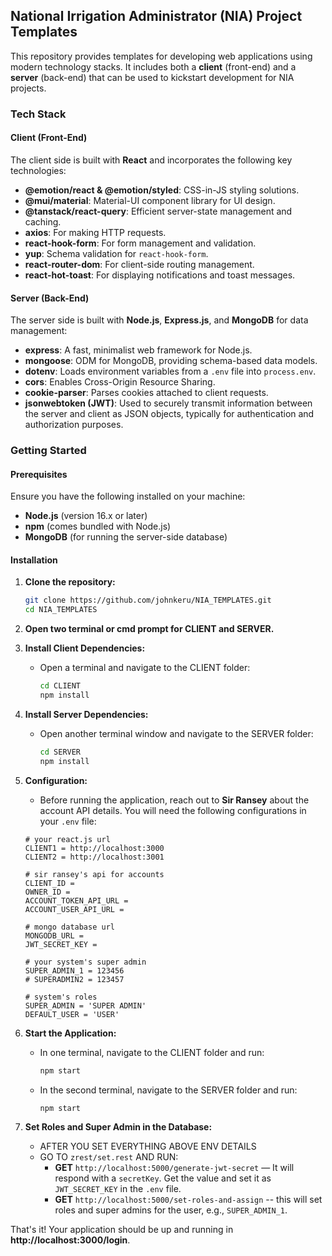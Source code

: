 ## National Irrigation Administrator (NIA) Project Templates

This repository provides templates for developing web applications using modern technology stacks. It includes both a **client** (front-end) and a **server** (back-end) that can be used to kickstart development for NIA projects.

### Tech Stack

#### Client (Front-End)
The client side is built with **React** and incorporates the following key technologies:
- **@emotion/react & @emotion/styled**: CSS-in-JS styling solutions.
- **@mui/material**: Material-UI component library for UI design.
- **@tanstack/react-query**: Efficient server-state management and caching.
- **axios**: For making HTTP requests.
- **react-hook-form**: For form management and validation.
- **yup**: Schema validation for `react-hook-form`.
- **react-router-dom**: For client-side routing management.
- **react-hot-toast**: For displaying notifications and toast messages.

#### Server (Back-End)
The server side is built with **Node.js**, **Express.js**, and **MongoDB** for data management:
- **express**: A fast, minimalist web framework for Node.js.
- **mongoose**: ODM for MongoDB, providing schema-based data models.
- **dotenv**: Loads environment variables from a `.env` file into `process.env`.
- **cors**: Enables Cross-Origin Resource Sharing.
- **cookie-parser**: Parses cookies attached to client requests.
- **jsonwebtoken (JWT)**: Used to securely transmit information between the server and client as JSON objects, typically for authentication and authorization purposes.

### Getting Started

#### Prerequisites
Ensure you have the following installed on your machine:
- **Node.js** (version 16.x or later)
- **npm** (comes bundled with Node.js)
- **MongoDB** (for running the server-side database)

#### Installation
1. **Clone the repository:**
   ```bash
   git clone https://github.com/johnkeru/NIA_TEMPLATES.git
   cd NIA_TEMPLATES
   ```
2. **Open two terminal or cmd prompt for CLIENT and SERVER.**

3. **Install Client Dependencies:**
   - Open a terminal and navigate to the CLIENT folder:
     ```bash
     cd CLIENT
     npm install
     ```

4. **Install Server Dependencies:**
   - Open another terminal window and navigate to the SERVER folder:
     ```bash
     cd SERVER
     npm install
     ```

5. **Configuration:**
   - Before running the application, reach out to **Sir Ransey** about the account API details. You will need the following configurations in your `.env` file:

   ```plaintext
   # your react.js url
   CLIENT1 = http://localhost:3000
   CLIENT2 = http://localhost:3001

   # sir ransey's api for accounts
   CLIENT_ID = 
   OWNER_ID = 
   ACCOUNT_TOKEN_API_URL = 
   ACCOUNT_USER_API_URL = 

   # mongo database url
   MONGODB_URL = 
   JWT_SECRET_KEY = 

   # your system's super admin
   SUPER_ADMIN_1 = 123456
   # SUPERADMIN2 = 123457

   # system's roles
   SUPER_ADMIN = 'SUPER ADMIN'
   DEFAULT_USER = 'USER'
   ```

6. **Start the Application:**
   - In one terminal, navigate to the CLIENT folder and run:
     ```bash
     npm start
     ```
   - In the second terminal, navigate to the SERVER folder and run:
     ```bash
     npm start
     ```

7. **Set Roles and Super Admin in the Database:**
   - AFTER YOU SET EVERYTHING ABOVE ENV DETAILS
   - GO TO `zrest/set.rest` AND RUN:
     - **GET** `http://localhost:5000/generate-jwt-secret` — It will respond with a `secretKey`. Get the value and set it as `JWT_SECRET_KEY` in the `.env` file.
     - **GET** `http://localhost:5000/set-roles-and-assign` -- this will set roles and super admins for the user, e.g., `SUPER_ADMIN_1`.

That's it! Your application should be up and running in **http://localhost:3000/login**.